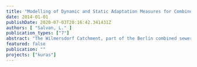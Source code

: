 ```yaml
---
title: "Modelling of Dynamic and Static Adaptation Measures for Combined Sewer System Optimisation: Case-Study of Wilmersdorf Catchment, Berlin"
date: 2014-01-01
publishDate: 2020-07-03T20:16:42.341431Z
authors: [ "Salvan, L." ]
publication_types: ["7"]
abstract: "The Wilmersdorf Catchment, part of the Berlin combined sewer system, faces severe problems regarding combined sewer overflows (CSO) and flooding which might worsen due to climate change and ongoing urbanisation. Rather than investing in costly adaptations, the goal of this study is to improve the utilisation of the existing storage capacity of the network in order to reduce CSO and flooding. The potential for optimisation was investigated by means of performance criteria (CSO volume, overflow peak and duration, flood volume and duration, number of flooded nodes) defined to assess the severity of CSO and flood events. This study takes a double interest in including dynamic and static adaptive measures to examine on one hand the potential improvement of the real-time control (RTC) strategy, and on the other hand the possible adaptation of existing structures in the network. To investigate these measures, a 1D-hydrodynamic model of the sewer network planned for 2020 was provided within the modelling package InfoWorks CS. The indicators were used to characterise the performance of the status-quo network as well as each implemented measure under a range of design storms. Three successful measures – the increase of a throttle pipe diameter and the elevation of two different overflow crests were identified to be effective for CSO reduction. On the other hand, adaptations of the RTC strategy did not lead to an improvement of the CSO aspect. The results of the simulations involving individual measures revealed that an optimisation of the network by making minor adjustments is possible. Indeed, CSO volume is almost halved under a 3-month rainfall after one overflow crest was elevated of 80 cm. Furthermore, a combination of the three best measures could reduce CSO volume by almost 60% for the same rainfall intensity. However, even though no significant worsening of flooding occurs, the main limitation of this type of measures is their inability to cope with flooding issues. Additional research should be conducted to complete the preliminary results that constitute this thesis and to fully determine the potential of the catchment, especially regarding the flooding aspect. In particular, decentralised measures that increase the pervious fraction of the surface could supplement this study."
featured: false
publication: ""
projects: ["kuras"]
---
```


